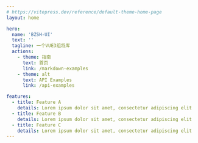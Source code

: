 ```yaml
---
# https://vitepress.dev/reference/default-theme-home-page
layout: home

hero:
  name: 'BZSH-UI'
  text: ''
  tagline: 一个VUE3组将库
  actions:
    - theme: 指南
      text: 首页
      link: /markdown-examples
    - theme: alt
      text: API Examples
      link: /api-examples

features:
  - title: Feature A
    details: Lorem ipsum dolor sit amet, consectetur adipiscing elit
  - title: Feature B
    details: Lorem ipsum dolor sit amet, consectetur adipiscing elit
  - title: Feature C
    details: Lorem ipsum dolor sit amet, consectetur adipiscing elit
---
```

